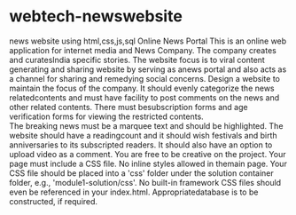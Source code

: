 # webtech-newswebsite
news website using html,css,js,sql
Online News Portal
This is an online web application for internet media and News Company. The company creates and curatesIndia specific stories. The website focus is to viral content generating and sharing website by serving as anews portal and also acts as a channel for sharing and remedying social concerns.
Design a website to maintain the focus of the company. It should evenly categorize the news relatedcontents and must have facility to post comments on the news and other related contents. There must besubscription forms and age verification forms for viewing the restricted contents.  
The breaking news must be a marquee text and should be highlighted. The website should have a readingcount and it should wish festivals and birth anniversaries to its subscripted readers. 
It should also have an option to upload video as a comment. 
You are free to be creative on the project. Your page must include a CSS file. No inline styles allowed in themain page. Your CSS file should be placed into a 'css' folder under the solution container folder, e.g., 'module1-solution/css'. No built-in framework CSS files should even be referenced in your index.html. Appropriatedatabase is to be constructed, if required.
